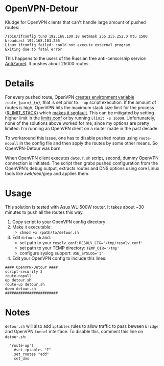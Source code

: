 # OpenVPN-Detour
Kludge for OpenVPN clients that can't handle large amount of pushed routes:

```
/sbin/ifconfig tun0 192.168.100.18 netmask 255.255.252.0 mtu 1500 broadcast 192.168.103.255
Linux ifconfig failed: could not execute external program
Exiting due to fatal error
```

This happens to the users of the Russian free anti-censorship service [AntiZapret](https://antizapret.prostovpn.org/). It pushes about 25000 routes.

# Details

For every pushed route, OpenVPN [creates environment variable](https://community.openvpn.net/openvpn/wiki/Openvpn23ManPage#lbAU) `route_{parm}_{n}`, that is set prior to `--up` script execution. If the amount of routes is high, OpenVPN hits the maximum stack size limit for the process ([RLIMIT_STACK](http://www.delorie.com/gnu/docs/glibc/libc_448.html)) which [makes it segfault](https://twitter.com/ValdikSS/status/778695590997741568). This can be mitigated by setting higher limit in the [limits.conf](https://linux.die.net/man/5/limits.conf) or by running `ulimit -s 16000`. Unfortunately, none of the solutions above worked for me, since my options are pretty limited: I'm running an OpenVPN client on a router made in the past decade.

To workaround this issue, one has to disable pushed routes using `route-nopull` in the config file and then apply the routes by some other means. So OpenVPN-Detour was born.

When OpenVPN client executes `detour.sh` script, second, dummy OpenVPN connection is initiated. The script then grabs pushed configuration from the OpenVPN's debug output, extracts routes and DNS options using core Linux tools like awk/sed/grep and applies them.

# Usage

This solution is tested with Asus WL-500W router. It takes about ~30 minutes to push all the routes this way.

1. Copy script to your OpenVPN config directory
2. Make it executable:
	* `chmod +x /path/to/detour.sh`
3. Edit `detour.sh` and:
	* set path to your `resolv.conf`: `RESOLV_CFG='/tmp/resolv.conf'`
	* set path to your TEMP directory: `TEMP_DIR='/tmp'`
	* configure syslog support: `USE_SYSLOG='1'`
4. Edit your OpenVPN config to include this lines:

  ```
  #### OpenVPN-Detour ####
  script-security 3
  route-nopull
  up detour.sh
  route-up detour.sh
  down detour.sh
  ########################
```

# Notes
`detour.sh` will also add `iptables` rules to allow traffic to pass beween `bridge` and OpenVPN `tunnel` interface. To disable this, comment this line on `detour.sh`:

```
  'route-up')
    #set_iptables "I"
    set_routes "add"
    set_dns
```
